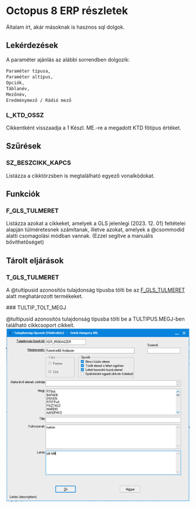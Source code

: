 # Octopus 8 ERP részletek

Általam írt, akár másoknak is hasznos sql dolgok.

## Lekérdezések

A paraméter ajánlás az alábbi sorrendben dolgozik:

```
Paraméter típusa, 
Paraméter altípus, 
Opciók, 
Táblanév, 
Mezőnév, 
Eredménymező / Rádió mező
```

### L_KTD_OSSZ

Cikkentként visszaadja a 1 Készl. ME.-re a megadott KTD főtípus értéket.

## Szűrések

### SZ_BESZCIKK_KAPCS

Listázza a cikktörzsben is megtalálható egyező vonalkódokat.

## Funkciók

### F_GLS_TULMERET

Listázza azokat a cikkeket, amelyek a GLS jelenlegi (2023. 12. 01) feltételei alapján túlméretesnek számítanak, illetve azokat, amelyek a @csommodid alatti csomagolási módban vannak. (Ezzel segítve a manuális bővíthetőséget)

## Tárolt eljárások

### T_GLS_TULMERET

A @tultipusid azonosítós tulajdonság típusba tölti be az [F_GLS_TULMERET](https://github.com/notvillers/O8-recommended-SQL/blob/main/README.md#f_gls_tulmeret) alatt meghatározott termékeket.

### TULTIP_TOLT_MEGJ

@tultipusid azonosítós tulajdonság típusba tölti be a TULTIPUS.MEGJ-ben található cikkcsoport cikkeit.
<img src="https://raw.githubusercontent.com/notvillers/O8-recommended-SQL/main/T%C3%A1rolt%20elj%C3%A1r%C3%A1sok/TULTIP_TOLT_MEGJ/TULTIP_TOLT_MEGJ.png?token=GHSAT0AAAAAACHAHWMRLP7XXRLHYHOELSFIZLJ3HHQ" alt="TULTIP_TOLT_MEGJ"/>